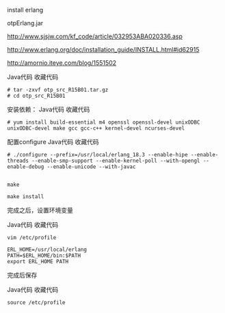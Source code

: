 install erlang

otpErlang.jar



http://www.sjsjw.com/kf_code/article/032953ABA020336.asp

http://www.erlang.org/doc/installation_guide/INSTALL.html#id62915


http://amornio.iteye.com/blog/1551502


Java代码  收藏代码

    # tar -zxvf otp_src_R15B01.tar.gz
    # cd otp_src_R15B01



安装依赖：
Java代码  收藏代码

    # yum install build-essential m4 openssl openssl-devel unixODBC unixODBC-devel make gcc gcc-c++ kernel-devel ncurses-devel



配置configure
Java代码  收藏代码

    # ./configure --prefix=/usr/local/erlang_18.3 --enable-hipe --enable-threads --enable-smp-support --enable-kernel-poll --with-opengl --enable-debug --enable-unicode --with-javac


    make

    make install



完成之后，设置环境变量

Java代码  收藏代码

    vim /etc/profile

    ERL_HOME=/usr/local/erlang
    PATH=$ERL_HOME/bin:$PATH
    export ERL_HOME PATH



完成后保存

Java代码  收藏代码

    source /etc/profile

